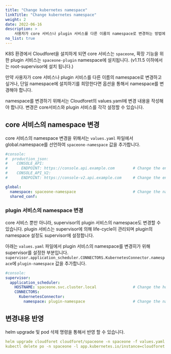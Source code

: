 ```yaml
---
title: "Change kubernetes namespace"
linkTitle: "Change kubernetes namespace"
weight: 2
date: 2022-06-16
description: >
    사용자가 core 서비스나 plugin 서비스를 다른 이름의 namespace로 변경하는 방법에 대해 설명합니다.
no_list: true
---
```

K8S 환경에서 Cloudforet을 설치하게 되면 core 서비스는 `spaceone`, 확장 기능을 위한 plugin 서비스는 `spaceone-plugin` namespace에 설치됩니다. (v1.11.5 이하에서는 root-supervisor에 설치 됩니다.)

만약 사용자가 core 서비스나 plugin 서비스를 다른 이름의 namespace로 변경하고 싶거나, 단일 namespace에 설치하기를 희망한다면 옵션을 통해서 namespace를 변경해야 합니다.

namespace를 변경하기 위해서는 Cloudforet의 values.yaml에 변경 내용을 작성해야 합니다. 변경은 core서비스와 plugin 서비스를 각각 설정할 수 있습니다.

## core 서비스의 namespace 변경
core 서비스의 namespace 변경을 위해서는 `values.yaml` 파일에서 global.namespace를 선언하여 `spaceone-namespace` 값을 추가합니다.
``` yaml
#console:
#  production_json:
#    CONSOLE_API:
#      ENDPOINT: https://console.api.example.com        # Change the endpoint
#    CONSOLE_API_V2:
#      ENDPOINT: https://console-v2.api.example.com     # Change the endpoint

global:
  namespace: spaceone-namespace                         # Change the namespace
  shared_conf:
```

### plugin 서비스의 namespace 변경

core 서비스 뿐만 아니라, supervisor의 plugin 서비스의 namespace도 변경할 수 있습니다. plugin 서비스는 supervisor에 의해 life-cycle이 관리되며 plugin의 namespace 설정도 supervisor에 설정합니다.

아래는 `values.yaml` 파일에서 plugin 서비스의 namespace를 변경히가 위해 supervisor를 설정한 부분입니다. `supervisor.application_scheduler.CONNECTORS.KubernetesConnector.namespace`에 `plugin-namespace` 값을 추가합니다.
``` yaml
#console:
supervisor:
  application_scheduler:
    HOSTNAME: spaceone.svc.cluster.local                # Change the hostname
    CONNECTORS:
      KubernetesConnector:
        namespace: plugin-namespace                     # Change the namespace
```
## 변경내용 반영

helm upgrade 및 pod 삭제 명령을 통해서 반영 할 수 있습니다.

```yaml
helm upgrade cloudforet cloudforet/spaceone -n spaceone -f values.yaml
kubectl delete po -n spaceone -l app.kubernetes.io/instance=cloudforet
```